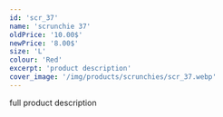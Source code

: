 ```yaml
---
id: 'scr_37'
name: 'scrunchie 37'
oldPrice: '10.00$'
newPrice: '8.00$'
size: 'L'
colour: 'Red'
excerpt: 'product description'
cover_image: '/img/products/scrunchies/scr_37.webp'
---
```

full product description
